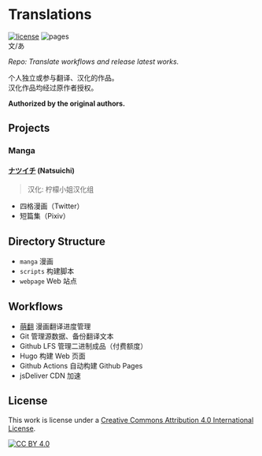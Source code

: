 # Translations
[![license](https://img.shields.io/github/license/mayocream/Translations)][cc-by]
![pages](https://github.com/mayocream/Translations/actions/workflows/pages.yml/badge.svg)  
文/あ

*Repo: Translate workflows and release latest works.*

个人独立或参与翻译、汉化的作品。  
汉化作品均经过原作者授权。

**Authorized by the original authors.**

## Projects

### Manga

#### [ナツイチ](https://twitter.com/natsuichi_721) (Natsuichi)

> 汉化: 柠檬小姐汉化组

- 四格漫画（Twitter）
- 短篇集（Pixiv）

## Directory Structure

- `manga` 漫画
- `scripts` 构建脚本
- `webpage` Web 站点

## Workflows

- [萌翻](https://moeflow.com) 漫画翻译进度管理
- Git 管理源数据、备份翻译文本
- Github LFS 管理二进制成品（付费额度）
- Hugo 构建 Web 页面
- Github Actions 自动构建 Github Pages
- jsDeliver CDN 加速

## License
This work is license under a
[Creative Commons Attribution 4.0 International License][cc-by].

[![CC BY 4.0][cc-by-image]][cc-by]

[cc-by]: http://creativecommons.org/licenses/by/4.0/
[cc-by-image]: https://i.creativecommons.org/l/by/4.0/88x31.png
[cc-by-shield]: https://img.shields.io/badge/License-CC%20BY%204.0-lightgrey.svg
